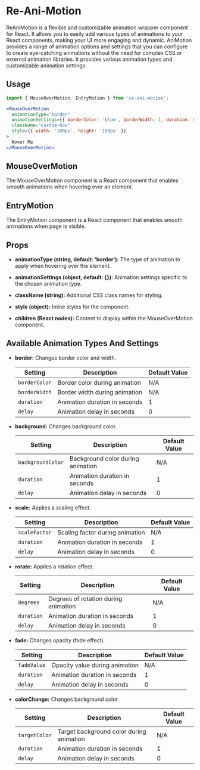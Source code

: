# Re-Ani-Motion

ReAniMotion is a flexible and customizable animation wrapper component for React. It allows you to easily add various types of animations to your React components, making your UI more engaging and dynamic. AniMotion provides a range of animation options and settings that you can configure to create eye-catching animations without the need for complex CSS or external animation libraries. It provides various animation types and customizable animation settings.

## Usage
```jsx
import { MouseOverMotion, EntryMotion } from 're-ani-motion';

<MouseOverMotion
  animationType="border"
  animationSettings={{ borderColor: 'blue', borderWidth: 1, duration: 0.3, delay: 0.1 }}
  className="custom-box"
  style={{ width: '100px', height: '100px' }}
>
  Hover Me
</MouseOverMotion>
```

## MouseOverMotion
The MouseOverMotion component is a React component that enables smooth animations when hovering over an element.

## EntryMotion
The EntryMotion component is a React component that enables smooth animations when page is visible.

## Props

- **animationType (string, default: 'border'):** The type of animation to apply when hovering over the element.

- **animationSettings (object, default: {}):** Animation settings specific to the chosen animation type.

- **className (string):** Additional CSS class names for styling.

- **style (object):** Inline styles for the component.

- **children (React nodes):** Content to display within the MouseOverMotion component.

## Available Animation Types And Settings

- **border:** Changes border color and width.

  | Setting      | Description                                | Default Value |
  |--------------|--------------------------------------------|---------------|
  | `borderColor`| Border color during animation              | N/A           |
  | `borderWidth`| Border width during animation              | N/A           |
  | `duration`   | Animation duration in seconds              | 1             |
  | `delay`      | Animation delay in seconds                 | 0             |
  
- **background:** Changes background color.

  | Setting         | Description                            | Default Value |
  |-----------------|----------------------------------------|---------------|
  | `backgroundColor`| Background color during animation     | N/A           |
  | `duration`      | Animation duration in seconds         | 1             |
  | `delay`         | Animation delay in seconds            | 0             |
  
- **scale:** Applies a scaling effect.

  | Setting         | Description                            | Default Value |
  |-----------------|----------------------------------------|---------------|
  | `scaleFactor`   | Scaling factor during animation       | N/A           |
  | `duration`      | Animation duration in seconds         | 1             |
  | `delay`         | Animation delay in seconds            | 0             |

- **rotate:** Applies a rotation effect.

  | Setting         | Description                            | Default Value |
  |-----------------|----------------------------------------|---------------|
  | `degrees`       | Degrees of rotation during animation | N/A           |
  | `duration`      | Animation duration in seconds         | 1             |
  | `delay`         | Animation delay in seconds            | 0             |

- **fade:** Changes opacity (fade effect).

  | Setting         | Description                            | Default Value |
  |-----------------|----------------------------------------|---------------|
  | `fadeValue`     | Opacity value during animation        | N/A           |
  | `duration`      | Animation duration in seconds         | 1             |
  | `delay`         | Animation delay in seconds            | 0             |

- **colorChange:** Changes background color.

  | Setting         | Description                            | Default Value |
  |-----------------|----------------------------------------|---------------|
  | `targetColor`   | Target background color during animation | N/A         |
  | `duration`      | Animation duration in seconds         | 1             |
  | `delay`         | Animation delay in seconds            | 0 